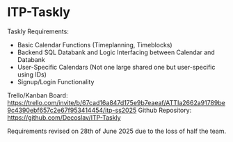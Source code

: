 # ITP-Taskly
Taskly Requirements:
- Basic Calendar Functions (Timeplanning, Timeblocks)
- Backend SQL Databank and Logic Interfacing between Calendar and Databank
- User-Specific Calendars (Not one large shared one but user-specific using IDs)
- Signup/Login Functionality

Trello/Kanban Board:
https://trello.com/invite/b/67cad16a847d175e9b7eaeaf/ATTIa2662a91789be9c4390ebf657c2e67f953414454/itp-ss2025
Github Repository:
https://github.com/Decoslav/ITP-Taskly

Requirements revised on 28th of June 2025 due to the loss of half the team. 